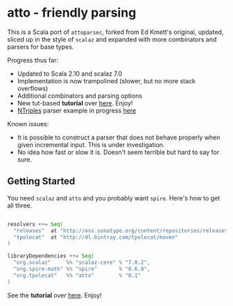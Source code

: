 atto - friendly parsing
====================

This is a Scala port of `attoparsec`, forked from Ed Kmett's original, updated, sliced up in the style of `scalaz` and
expanded with more combinators and parsers for base types.

Progress thus far:

   * Updated to Scala 2.10 and scalaz 7.0
   * Implementation is now trampolined (slower, but no more stack overflows)
   * Additional combinators and parsing options
   * New tut-based **tutorial** over [here](https://github.com/tpolecat/tut/blob/master/out/Atto.md). Enjoy!
   * [NTriples](http://www.w3.org/TR/rdf-testcases/#ntriples) parser example in progress [here](src/test/scala/atto/NTriples.scala)

Known issues:

   * It is possible to construct a parser that does not behave properly when given incremental input. This is under
     investigation.
   * No idea how fast or slow it is. Doesn't seem terrible but hard to say for sure.

Getting Started
---------------

You need `scalaz` and `atto` and you probably want `spire`. Here's how to get all three.

```scala

resolvers ++= Seq(
  "releases"  at "http://oss.sonatype.org/content/repositories/releases",
  "tpolecat"  at "http://dl.bintray.com/tpolecat/maven"
)

libraryDependencies ++= Seq(
  "org.scalaz"     %% "scalaz-core" % "7.0.2",
  "org.spire-math" %% "spire"       % "0.6.0",
  "org.tpolecat"   %% "atto"        % "0.1"
)
```

See the **tutorial** over [here](https://github.com/tpolecat/tut/blob/master/out/Atto.md). Enjoy!

